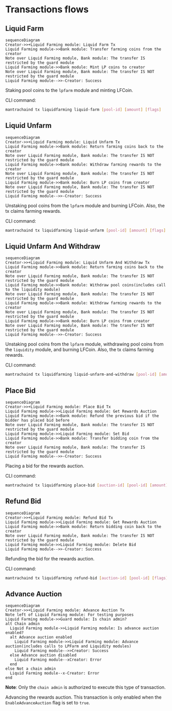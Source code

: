 <!-- order: 8 -->

# Transactions flows

## Liquid Farm

```mermaid
sequenceDiagram
Creator->>+Liquid Farming module: Liquid Farm Tx
Liquid Farming module->>Bank module: Transfer farming coins from the creator
Note over Liquid Farming module, Bank module: The transfer IS restricted by the guard module
Liquid Farming module->>Bank module: Mint LP coins to creator
Note over Liquid Farming module, Bank module: The transfer IS NOT restricted by the guard module
Liquid Farming module-->>-Creator: Success
```

Staking pool coins to the `lpfarm` module and minting LFCoin.

CLI command:

```bash
mantrachaind tx liquidfarming liquid-farm [pool-id] [amount] [flags]
```

## Liquid Unfarm

```mermaid
sequenceDiagram
Creator->>+Liquid Farming module: Liquid Unfarm Tx
Liquid Farming module->>Bank module: Return farming coins back to the creator
Note over Liquid Farming module, Bank module: The transfer IS NOT restricted by the guard module
Liquid Farming module->>Bank module: Withdraw farming rewards to the creator
Note over Liquid Farming module, Bank module: The transfer IS NOT restricted by the guard module
Liquid Farming module->>Bank module: Burn LP coins from creator
Note over Liquid Farming module, Bank module: The transfer IS NOT restricted by the guard module
Liquid Farming module-->>-Creator: Success
```

Unstaking pool coins from the `lpfarm` module and burning LFCoin. Also, the tx claims farming rewards.

CLI command:

```bash
mantrachaind tx liquidfarming liquid-unfarm [pool-id] [amount] [flags]
```

## Liquid Unfarm And Withdraw

```mermaid
sequenceDiagram
Creator->>+Liquid Farming module: Liquid Unfarm And Withdraw Tx
Liquid Farming module->>Bank module: Return farming coins back to the creator
Note over Liquid Farming module, Bank module: The transfer IS NOT restricted by the guard module
Liquid Farming module->>Bank module: Withdraw pool coins(includes call to the liquidity module)
Note over Liquid Farming module, Bank module: The transfer IS NOT restricted by the guard module
Liquid Farming module->>Bank module: Withdraw farming rewards to the creator
Note over Liquid Farming module, Bank module: The transfer IS NOT restricted by the guard module
Liquid Farming module->>Bank module: Burn LP coins from creator
Note over Liquid Farming module, Bank module: The transfer IS NOT restricted by the guard module
Liquid Farming module-->>-Creator: Success
```

Unstaking pool coins from the `lpfarm` module, withdrawing pool coins from the `liquidity` module, and burning LFCoin. Also, the tx claims farming rewards.

CLI command:

```bash
mantrachaind tx liquidfarming liquid-unfarm-and-withdraw [pool-id] [amount] [flags]
```

## Place Bid

```mermaid
sequenceDiagram
Creator->>+Liquid Farming module: Place Bid Tx
Liquid Farming module->>Liquid Farming module: Get Rewards Auction
Liquid Farming module->>Bank module: Refund the previous bid if the bidder has placed bid before
Note over Liquid Farming module, Bank module: The transfer IS NOT restricted by the guard module
Liquid Farming module->>Liquid Farming module: Set Bid
Liquid Farming module->>Bank module: Transfer bidding coin from the creator
Note over Liquid Farming module, Bank module: The transfer IS restricted by the guard module
Liquid Farming module-->>-Creator: Success
```

Placing a bid for the rewards auction.

CLI command:

```bash
mantrachaind tx liquidfarming place-bid [auction-id] [pool-id] [amount] [flags]
```

## Refund Bid

```mermaid
sequenceDiagram
Creator->>+Liquid Farming module: Refund Bid Tx
Liquid Farming module->>Liquid Farming module: Get Rewards Auction
Liquid Farming module->>Bank module: Return bidding coin back to the creator
Note over Liquid Farming module, Bank module: The transfer IS NOT restricted by the guard module
Liquid Farming module->>Liquid Farming module: Delete Bid
Liquid Farming module-->>-Creator: Success
```

Refunding the bid for the rewards auction.

CLI command:

```bash
mantrachaind tx liquidfarming refund-bid [auction-id] [pool-id] [flags]
```

## Advance Auction

```mermaid
sequenceDiagram
Creator->>+Liquid Farming module: Advance Auction Tx
Note left of Liquid Farming module: For testing purposes
Liquid Farming module->>Guard module: Is chain admin?
alt Chain admin
  Liquid Farming module->>Liquid Farming module: Is advance auction enabled?
  alt Advance auction enabled
    Liquid Farming module->>Liquid Farming module: Advance auction(includes calls to LPFarm and Liquidity modules)
    Liquid Farming module-->>Creator: Success
  else Advance auction disabled
    Liquid Farming module--xCreator: Error
  end
else Not a chain admin
  Liquid Farming module--x-Creator: Error
end
```

**Note**: Only the `chain admin` is authorized to execute this type of transaction.

Advancing the rewards auction. This transaction is only enabled when the `EnableAdvanceAuction` flag is set to `true`.

